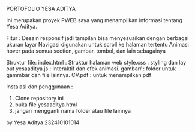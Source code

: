 PORTOFOLIO YESA ADITYA

Ini merupakan proyek PWEB saya yang menampilkan informasi tentang Yesa Aditya.

Fitur :
Desain responsif jadi tampilan bisa menyesuaikan dengan berbagai ukuran layar
Navigasi digunakan untuk scroll ke halaman tertentu
Animasi hover pada semua section, gambar, tombol, dan lain sebagainya

Struktur file:
index.html : Struktur halaman web
style.css : styling dan lay out
yesaaditya.js : Interaktif dan efek animasi.
gambar/ : folder untuk gammbar dan file lainnya.
CV.pdf : untuk menampilkan pdf

Instalasi dan penggunaan :
1. Clone repository ini
2. buka file yesaaditya.html
3. jangan mengganti nama folder atau file lainnya

by
Yesa Aditya 232410101014
